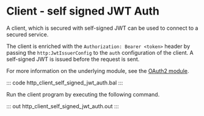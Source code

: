 # Client - self signed JWT Auth

A client, which is secured with self-signed JWT can be used to connect to a secured service.

The client is enriched with the `Authorization: Bearer <token>` header by passing the `http:JwtIssuerConfig` to the `auth` configuration of the client. A self-signed JWT is issued before the request is sent.

For more information on the underlying module, see the [OAuth2 module](https://lib.ballerina.io/ballerina/oauth2/latest/).

::: code http_client_self_signed_jwt_auth.bal :::

Run the client program by executing the following command.

::: out http_client_self_signed_jwt_auth.out :::
